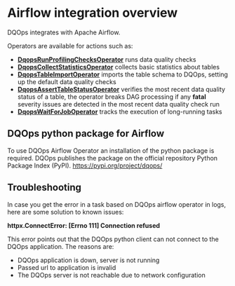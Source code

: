 # Airflow integration overview 

DQOps integrates with Apache Airflow. 

Operators are available for actions such as:

- **[DqopsRunProfilingChecksOperator](./run-checks-operator.md)** runs data quality checks
- **[DqopsCollectStatisticsOperator](./collect-statistics-operator.md)** collects basic statistics about tables
- **[DqopsTableImportOperator](./table-import-operator.md)** imports the table schema to DQOps, 
  setting up the default data quality checks
- **[DqopsAssertTableStatusOperator](./table-status-operator.md)** verifies the most recent data quality status of a table,
  the operator breaks DAG processing if any **fatal** severity issues are detected in the most recent data quality check run 
- **[DqopsWaitForJobOperator](./wait-for-job-operator.md)** tracks the execution of long-running tasks

## DQOps python package for Airflow

To use DQOps Airflow Operator an installation of the python package is required.
DQOps publishes the package on the official repository Python Package Index (PyPI). https://pypi.org/project/dqops/


## Troubleshooting 

In case you get the error in a task based on DQOps airflow operator in logs, here are some solution to known issues: 

**httpx.ConnectError: [Errno 111] Connection refused**

This error points out that the DQOps python client can not connect to the DQOps application. The reasons are:

- DQOps application is down, server is not running
- Passed url to application is invalid 
- The DQOps server is not reachable due to network configuration 
